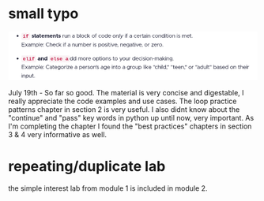# small typo
![typo](image.png)

July 19th -
    So far so good. The material is very concise and digestable, I really appreciate the code examples and use cases.
    The loop practice patterns chapter in section 2 is very useful.
    I also didnt know about the "continue" and "pass" key words in python up until now, very important.
    As I'm completing the chapter I found the "best practices" chapters in section 3 & 4 very informative as well.

# repeating/duplicate lab
the simple interest lab from module 1 is included in module 2.